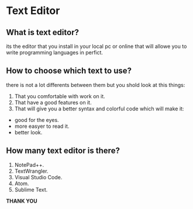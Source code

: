 # Text Editor

## What is text editor?

its the editor that you install in your local pc or online that will allowe you to write programming languages in perfict.

## How to choose which text to use?

there is not a lot differents between them but you shold look at this things:

1. That you comfortable with work on it.
2. That have a good features on it.
3. That will give you a better syntax and colorful code which will make it:
  - good for the eyes.
  - more easyer to read it.
  - better look.

## How many text editor is there?

1. NotePad++.
2. TextWrangler.
3. Visual Studio Code.
4. Atom.
5. Sublime Text.


**THANK YOU**
  
